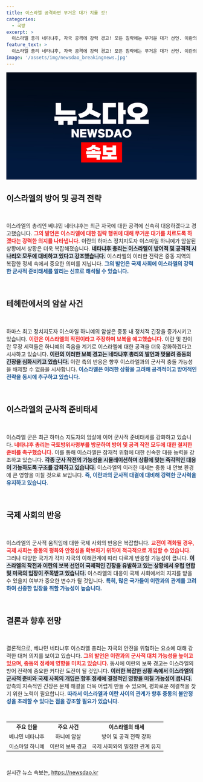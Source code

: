 ```yaml
---
title: 이스라엘 공격하면 무거운 대가 치를 것!
categories:
  - 국방
excerpt: >
  이스라엘 총리 네타냐후, 자국 공격에 강력 경고! 모든 침략에는 무거운 대가 선언. 이란의 보복 위협 속, 이스라엘은 대비태세 강화. 중동의 긴장이 점점 고조되고 있습니다. 궁금하다면 클릭하세요!
feature_text: >
  이스라엘 총리 네타냐후, 자국 공격에 강력 경고! 모든 침략에는 무거운 대가 선언. 이란의 보복 위협 속, 이스라엘은 대비태세 강화. 중동의 긴장이 점점 고조되고 있습니다. 궁금하다면 클릭하세요!
image: '/assets/img/newsdao_breakingnews.jpg'
---
```


<p><img src="/assets/img/newsdao_breakingnews.jpg" alt="flaretime 속보" /></p>

<h2 data-ke-size="size26">이스라엘의 방어 및 공격 전략</h2>

<p data-ke-size="size16">&nbsp;</p>

<p>이스라엘의 총리인 베냐민 네타냐후는 최근 자국에 대한 공격에 신속히 대응하겠다고 경고했습니다. <b><span style="color: #ee2323;">그의 발언은 이스라엘에 대한 침략 행위에 대해 무거운 대가를 치르도록 하겠다는 강력한 의지를 나타냅니다.</span></b> 이란의 하마스 정치지도자 이스마일 하니예가 암살된 상황에서 상황은 더욱 복잡해졌습니다. <b><span style="background-color: #21538527;">네타냐후 총리는 이스라엘이 방어적 및 공격적 시나리오 모두에 대비하고 있다고 강조했습니다.</span></b> 이스라엘의 이러한 전략은 중동 지역의 복잡한 정세 속에서 중요한 의미를 지닙니다. <b><span style="color: #1a5490;">그의 발언은 국제 사회에 이스라엘의 강력한 군사적 준비태세를 알리는 신호로 해석될 수 있습니다.</span></b></p>

<p data-ke-size="size16">&nbsp;</p>

<h2 data-ke-size="size26">테헤란에서의 암살 사건</h2>

<p data-ke-size="size16">&nbsp;</p>

<p>하마스 최고 정치지도자 이스마일 하니예의 암살은 중동 내 정치적 긴장을 증가시키고 있습니다. <b><span style="color: #ee2323;">이란은 이스라엘의 작전이라고 주장하며 보복을 예고했습니다.</span></b> 이란 및 친이란 무장 세력들은 하니예의 죽음을 계기로 이스라엘에 대한 공격을 더욱 강화하겠다고 시사하고 있습니다. <b><span style="background-color: #21538527;">이란의 이러한 보복 경고는 네타냐후 총리의 발언과 맞물려 중동의 긴장을 심화시키고 있습니다.</span></b> 이란 측의 반응은 향후 이스라엘과의 군사적 충돌 가능성을 배제할 수 없음을 시사합니다. <b><span style="color: #1a5490;">이스라엘은 이러한 상황을 고려해 공격적이고 방어적인 전략을 동시에 추구하고 있습니다.</span></b></p>

<p data-ke-size="size16">&nbsp;</p>

<h2 data-ke-size="size26">이스라엘의 군사적 준비태세</h2>

<p data-ke-size="size16">&nbsp;</p>

<p>이스라엘 군은 최근 하마스 지도자의 암살에 이어 군사적 준비태세를 강화하고 있습니다. <b><span style="color: #ee2323;">네타냐후 총리는 국토방위사령부를 방문하여 방어 및 공격 작전 모두에 대한 철저한 준비를 촉구했습니다.</span></b> 이를 통해 이스라엘은 잠재적 위협에 대한 신속한 대응 능력을 강조하고 있습니다. <b><span style="background-color: #21538527;">각종 군사 작전의 가능성을 시뮬레이션하며 상황에 맞는 즉각적인 대응이 가능하도록 구조를 강화하고 있습니다.</span></b> 이스라엘의 이러한 태세는 중동 내 안보 환경에 큰 영향을 미칠 것으로 보입니다. <b><span style="color: #1a5490;">즉, 이란과의 군사적 대결에 대비해 강력한 군사력을 유지하고 있습니다.</span></b></p>

<p data-ke-size="size16">&nbsp;</p>

<h2 data-ke-size="size26">국제 사회의 반응</h2>

<p data-ke-size="size16">&nbsp;</p>

<p>이스라엘의 군사적 움직임에 대한 국제 사회의 반응은 복잡합니다. <b><span style="color: #ee2323;">교전이 격화될 경우, 국제 사회는 중동의 평화와 안정성을 확보하기 위하여 적극적으로 개입할 수 있습니다.</span></b> 그러나 다양한 국가가 각자 자국의 이해관계에 따라 다르게 반응할 가능성이 큽니다. <b><span style="background-color: #21538527;">이스라엘의 작전과 이란의 보복 선언이 국제적인 긴장을 유발하고 있는 상황에서 유럽 연합 및 미국의 입장이 주목받고 있습니다.</span></b> 이스라엘의 대응이 국제 사회에서의 지지를 받을 수 있을지 여부가 중요한 변수가 될 것입니다. <b><span style="color: #1a5490;">특히, 많은 국가들이 이란과의 관계를 고려하여 신중한 입장을 취할 가능성이 높습니다.</span></b></p>

<p data-ke-size="size16">&nbsp;</p>

<h2 data-ke-size="size26">결론과 향후 전망</h2>

<p data-ke-size="size16">&nbsp;</p>

<p>결론적으로, 베냐민 네타냐후 이스라엘 총리는 자국의 안전을 위협하는 요소에 대해 강력한 대처 의지를 보이고 있습니다. <b><span style="color: #ee2323;">그의 발언은 이란과의 군사적 대치 가능성을 높이고 있으며, 중동의 정세에 영향을 미치고 있습니다.</span></b> 동시에 이란의 보복 경고는 이스라엘의 방어 전략에 중요한 커다란 도전이 될 것입니다. <b><span style="background-color: #21538527;">이러한 복잡한 상황 속에서 이스라엘의 군사적 준비와 국제 사회의 개입은 향후 정세에 결정적인 영향을 미칠 가능성이 큽니다.</span></b> 양측의 지속적인 긴장은 문제 해결을 더욱 어렵게 만들 수 있으며, 평화로운 해결책을 찾기 위한 노력이 필요합니다. <b><span style="color: #1a5490;">따라서 이스라엘과 이란 사이의 관계가 향후 중동의 불안정성을 초래할 수 있다는 점을 강조할 필요가 있습니다.</span></b></p>

<p data-ke-size="size16">&nbsp;</p>

<table style="width: 100%; border-collapse: collapse;">
    <tbody>
        <tr>
            <td style="text-align: center; height: 17px;"><b>주요 인물</b></td>
            <td style="text-align: center; height: 17px;"><b>주요 사건</b></td>
            <td style="text-align: center; height: 17px;"><b>이스라엘의 태세</b></td>
        </tr>
        <tr>
            <td style="text-align: center; height: 17px;">베냐민 네타냐후</td>
            <td style="text-align: center; height: 17px;">하니예 암살</td>
            <td style="text-align: center; height: 17px;">방어 및 공격 전략 강화</td>
        </tr>
        <tr>
            <td style="text-align: center; height: 17px;">이스마일 하니예</td>
            <td style="text-align: center; height: 17px;">이란의 보복 경고</td>
            <td style="text-align: center; height: 17px;">국제 사회와의 밀접한 관계 유지</td>
        </tr>
    </tbody>
</table>

<p data-ke-size="size16">&nbsp;</p>
실시간 뉴스 속보는, <a href="https://newsdao.kr" rel="dofollow">https://newsdao.kr</a>


